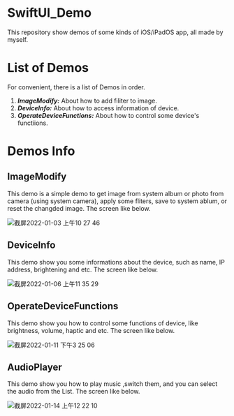 # SwiftUI_Demo
This repository show demos of some kinds of iOS/iPadOS app, all made by myself.

# List of Demos
For convenient, there is a list of Demos in order.
1. ***ImageModify:*** About how to add filiter to image.
2. ***DeviceInfo:*** About how to access information of device.
3. ***OperateDeviceFunctions:*** About how to control some device's functiions.

# Demos Info

## ImageModify
This demo is a simple demo to get image from system album or photo from camera (using system camera), apply some fliters, save to system ablum, or reset the changded image. The screen like below.

![截屏2022-01-03 上午10 27 46](https://user-images.githubusercontent.com/78771985/147896049-fb0adf00-d867-42e6-97c7-4db838d502e9.png)

## DeviceInfo
This demo show you some informations about the device, such as name, IP address, brightening and etc. The screen like below.

![截屏2022-01-06 上午11 35 29](https://user-images.githubusercontent.com/78771985/148631123-521afd76-baea-4ad6-9ec8-7553fd654da7.jpeg)

## OperateDeviceFunctions
This demo show you how to control some functions of device, like brightness, volume, haptic and etc. The screen like below.

![截屏2022-01-11 下午3 25 06](https://user-images.githubusercontent.com/78771985/148899389-54e88e7d-5ff2-45b6-803f-d2217ea80ce5.png)

## AudioPlayer
This demo show you how to play music ,switch them, and you can select the audio from the List. The screen like below.

![截屏2022-01-14 上午12 22 10](https://user-images.githubusercontent.com/78771985/149383553-1f8b41b5-e269-4f51-b4e3-faeec5eef87d.png)
